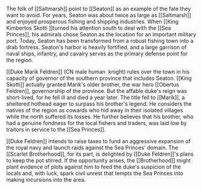 The folk of [[Saltmarsh]] point to [[Seaton]] as an example of the fate they want to avoid. For years, Seaton was about twice as large as [[Saltmarsh]] and enjoyed prosperous fishing and shipping industries. When [[King Kimbertos Skotti ]]turned his attention south to deal with the [[Sea Princes]], his admirals chose Seaton as the location for an important military port. Today, Seaton has been transformed from a robust fishing town into a drab fortress. Seaton's harbor is heavily fortified, and a large garrison of naval ships, infantry, and cavalry serves as the primary defense point for the region.

[[Duke Marik Feldren]] (CN male human  knight) rules over the town in his capacity of governor of the southern province that includes Seaton. [[King Skotti]] actually granted Marik's older brother, the war hero [[Obertus Feldren]], governorship of the province. But the affable duke's reign was short-lived, for he fell ill and died a year later. The title fell to [[Marik]], a sheltered hothead eager to surpass his brother's legend. He considers the natives of the region as cowards who hid away in their isolated villages while the north suffered its losses. He further believes that his brother, who had a genuine fondness for the local fishers and traders, was laid low by traitors in service to the [[Sea Princes]].

[[Duke Feldren]] intends to raise taxes to fund an aggressive expansion of the royal navy and launch raids against the Sea Princes' domain. The [[Scarlet Brotherhood]], for its part, is delighted by [[Duke Feldren]]'s plans to keep the pot stirred. If the opportunity arises, the [[Brotherhood]] might plant evidence of plots against him to feed the duke's suspicion of the locals and, with luck, spark civil unrest that tempts the Sea Princes into making incursions into the area.